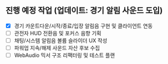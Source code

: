 ## 진행 예정 작업 (업데이트: 경기 알림 사운드 도입)
- [x] 경기 카운트다운/시작/종료/입장 알림음 구현 및 클라이언트 연동
- [ ] 관전자 HUD 전환음 및 포커스 음향 기획
- [ ] 채팅/시스템 알림음 볼륨 슬라이더 UX 작성
- [ ] 파워업 지속/해제 사운드 자산 후보 수집
- [ ] WebAudio 믹서 구조 리팩터링 및 테스트 플랜
